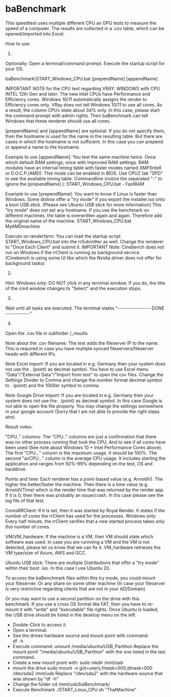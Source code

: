 # baBenchmark



This speedtest uses multiple different CPU an GPU tests to measure the speed of a computer.
The results are collected in a .csv table, which can be opened/imported into Excel.


How to use:

1) 
Optionally: Open a terminal/command prompt.
Execute the startup script for your OS.

baBenchmark\START_Windows_CPU.bat  [prependName] [appendName]


IMPORTANT NOTE for the CPU test regarding VRAY:
WINDOWS with CPU INTEL 12th Gen and later:
The new Intel CPUs have Performance and Efficiency cores.
Windows 10/11 automatically assigns the render to Efficiency cores only.
VRay does not tell Windows 10/11 to use all cores.
As a result, the column CPUv state about 34% only.
In this case, please start the command prompt with admin rights.
Then baBenchmark can tell Windows that these renderer should use all cores.


[prependName] and [appendName] are optional.
If you do not specify them, then the hostname is used for the name in the resulting table.
But there are cases in which the hostname is not sufficient.
In this case you can prepend or append a name to the hostname.

Example to use [appendName]: 
You test the same machine twice. Once which default RAM settings, once with improved RAM settings.
RAM modules have an internal timing table with faster modes named XMP(Intel) or D.O.C.P.(AMD).
This mode can be enabled in BIOS. Use CPUZ tab "SPD" to see the available timing table. 
Commandline (notice the seperated "-" to ignore the [prependName] ):
START_Windows_CPU.bat  -  FastRAM


Example to use [prependName]: 
You want to know if Linux is faster than Windows.
Some distros offer a "try mode" if you export the installer.iso onto a boot USB stick.
(Please see Ubuntu USB stick for more information)
This "try mode" does not set any hostname. 
If you use the benchmark on different machines, the table is overwritten again and again.
Therefore add the original name of the machine.
START_Windows_CPU.bat  MyAMDmachine   


Execute on renderfarm:
You can load the startup script START_Windows_CPU.bat into the rrSubmitter as well.
Change the renderer to "Once Each Client" and submit it.
IMPORTANT Note:
Cinebench does not run on Windows if the rrClient is running as background service.
(Cinebench is using some UI libs which the Nvidia driver does not offer for background tasks)



2) 
Hint: Windows only: 
DO NOT click in any terminal window.
If you do, the title of the cmd window changes to "Select" and the execution stops.

3) 
Wait until all tasks are executed.
The terminal states "---------------- DONE ------------"


4) 
Open the .csv file in subfolder /_results

Note about the .csv filename:
The test adds the fileserver IP to the name.
This is required in case you have multiple synced fileservers/fileserver heads with different IPs.


Note Excel import: 
If you are located in e.g. Germany then your system does not use the . (point) as decimal symbol.
You have to use Excel menu "Data"/"External Data"/"Import from text" to open the csv files.
Change the Settings Divider to Comma and change the number format decimal symbol to . (point) and the 1000er symbol to comma.

Note Google Drive import: 
If you are located in e.g. Germany then your system does not use the . (point) as decimal symbol.
In this case Google is not able to open the file properly.
You may change the settings somewhere in your google account (Sorry that I am not able to provide the right steps atm)




Result notes:

"CPU.." columns:
The "CPU.." columns are just a confirmation that there was no other process running that took the CPU.
And to see if all cores have been used (See note about Windows 10 + Intel Performance Cores above).
The first "CPU..." column is the maximum usage. It should be 100%.
The second "avCPU..." column is the average CPU usage. It includes starting the application and ranges from 50%-99% depending on the test, OS and harddrive.

Points and time:
Each renderer has a point-based value (e.g. ArnoldV). The higher the better/faster the machine.
Then there is a time value (e.g. ArnoldVTime) which is the render time that was returned by the render app.
If it is 0, then there was probably an issue/crash. In ths case please see the log file of that test.

CoresRRClient:
If it is set, then it was started by Royal Render.
It states if the number of cores the rrClient has used for the processes.
Windows only: Every half minute, the rrClient verifies that a new started process takes only this number of cores.


VM/VM_hardware:
If the machine is a VM, then VM should state which software was used.
In case you are runnning a VM and the VM is not detected, please let us know that we can fix it.
VM_hardware retrieves the VM type/size of Azure, AWS and GCC. 







Ubuntu USB stick:
There are multiple Distributions that offer a "try mode" within their boot .iso.
In this case I use Ubuntu 20.

To access the baBenchmark files within this try mode, you could mount your fileserver.
Or any share on some other machine (In case your fileserver is very restrictive regarding clients that are not in your AD/Domain)

Or you may want to use a second partition on the drive with this benchmark.
If you use a cross OS format like FAT, then you have to re-mount it with "write" and "executable" file rights.
Once Ubuntu is loaded, the USB drive should be listed in the desktop menu on the left.
 - Double-Click to access it.
 - Open a terminal.
 - See the drives hardware source and mount point with command:  
   df -h
 - Execute command: 
   umount /media/ubuntu/USB_Partition
   Replace the mount point "/media/ubuntu/USB_Partition" with the one listed in the last command.
 - Create a new mount point with:
   sudo mkdir /mnt/usb
 - mount the drive
   sudo mount -o gid=users,fmask=000,dmask=000 /dev/sda2 /mnt/usb
   Replace "/dev/sda2" with the hardware source that was shown by "df -h" 
 - Change the folder
   cd /mnt/usb/baBenchmark/
 - Execute Benchmark
   ./START_Linux_CPU.sh "ThatMachine"
   
   
   
   







